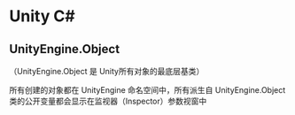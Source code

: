 # Unity C#

## UnityEngine.Object

（UnityEngine.Object 是 Unity所有对象的最底层基类）

所有创建的对象都在 UnityEngine 命名空间中，所有派生自 UnityEngine.Object 类的公开变量都会显示在监视器（Inspector）参数视窗中

